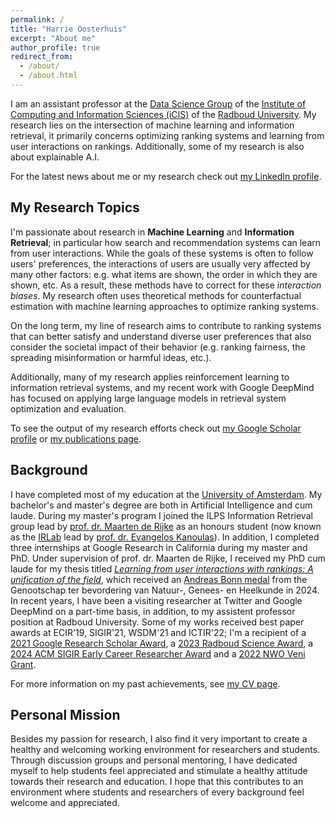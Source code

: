 ```yaml
---
permalink: /
title: "Harrie Oosterhuis"
excerpt: "About me"
author_profile: true
redirect_from: 
  - /about/
  - /about.html
---
```


I am an assistant professor at the [Data Science Group](https://www.ru.nl/datascience/) of the [Institute of Computing and Information Sciences (iCIS)](https://www.ru.nl/icis/) of the [Radboud University](https://www.ru.nl/english/).
My research lies on the intersection of machine learning and information retrieval, it primarily concerns optimizing ranking systems and learning from user interactions on rankings.
Additionally, some of my research is also about explainable A.I.

For the latest news about me or my research check out [my LinkedIn profile](https://www.linkedin.com/in/harrie-oosterhuis-277b5689/). <!-- or [my blog posts](year-archive). -->

My Research Topics
------
I'm passionate about research in **Machine Learning** and **Information Retrieval**; in particular how search and recommendation systems can learn from user interactions.
While the goals of these systems is often to follow users' preferences, the interactions of users are usually very affected by many other factors: e.g. what items are shown, the order in which they are shown, etc.
As a result, these methods have to correct for these _interaction biases_.
My research often uses theoretical methods for counterfactual estimation with machine learning approaches to optimize ranking systems.

On the long term, my line of research aims to contribute to ranking systems that can better satisfy and understand diverse user preferences that also consider the societal impact of their behavior (e.g. ranking fairness, the spreading misinformation or harmful ideas, etc.).

Additionally, many of my research applies reinforcement learning to information retrieval systems, and my recent work with Google DeepMind has focused on applying large language models in retrieval system optimization and evaluation.

To see the output of my research efforts check out [my Google Scholar profile](https://scholar.google.com/citations?user=e9JynrAAAAAJ) or [my publications page](publications).

Background
------
I have completed most of my education at the [University of Amsterdam](https://www.uva.nl/en).
My bachelor's and master's degree are both in Artificial Intelligence and cum laude.
During my master's program I joined the ILPS Information Retrieval group lead by [prof. dr. Maarten de Rijke](https://staff.fnwi.uva.nl/m.derijke/) as an honours student (now known as the [IRLab](https://irlab.science.uva.nl/) lead by [prof. dr. Evangelos Kanoulas](https://staff.fnwi.uva.nl/e.kanoulas/)).
In addition, I completed three internships at Google Research in California during my master and PhD.
Under supervision of prof. dr. Maarten de Rijke, I received my PhD cum laude for my thesis titled _[Learning from user interactions with rankings: A unification of the field](https://harrieo.github.io//publication/2021-phd-thesis)_, which received an [Andreas Bonn medal](https://gngh.nl/nieuws/uitreiking-van-de-andreas-bonn-medailles-en-sarphati-talentprijs-26-april-2024/) from the Genootschap ter bevordering van Natuur-, Genees- en Heelkunde in 2024.
In recent years, I have been a visiting researcher at Twitter and Google DeepMind on a part-time basis, in addition, to my assistent professor position at Radboud University.
Some of my works received best paper awards at ECIR'19, SIGIR'21, WSDM'21 and ICTIR'22; I'm a recipient of a [2021 Google Research Scholar Award](https://research.google/programs-and-events/research-scholar-program/recipients/), a [2023 Radboud Science Award](https://www.ru.nl/en/about-us/news/radboud-science-awards-2023-conscientious-language-searching-computers-and-smell), a [2024 ACM SIGIR Early Career Researcher Award](https://sigir.org/awards/sigir-ecr-awards/) and a [2022 NWO Veni Grant](https://www.nwo.nl/en/researchprogrammes/nwo-talent-programme/projects-veni/veni-2022).


For more information on my past achievements, see [my CV page](https://harrieo.github.io//cv/).

Personal Mission
------
Besides my passion for research, I also find it very important to create a healthy and welcoming working environment for researchers and students.
Through discussion groups and personal mentoring, I have dedicated myself to help students feel appreciated and stimulate a healthy attitude towards their research and education.
I hope that this contributes to an environment where students and researchers of every background feel welcome and appreciated.
